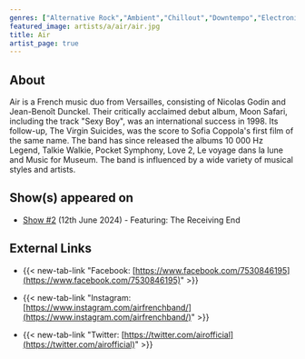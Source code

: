 ```yaml
---
genres: ["Alternative Rock","Ambient","Chillout","Downtempo","Electronic","Electronica","Experimental","Indie Rock","Trip Hop","Space Age Pop","Ambient Pop"]
featured_image: artists/a/air/air.jpg
title: Air
artist_page: true
---
```

## About

Air is a French music duo from Versailles, consisting of Nicolas Godin and Jean-Benoît Dunckel. Their critically acclaimed debut album, Moon Safari, including the track "Sexy Boy", was an international success in 1998. Its follow-up, The Virgin Suicides, was the score to Sofia Coppola's first film of the same name. The band has since released the albums 10 000 Hz Legend, Talkie Walkie, Pocket Symphony, Love 2, Le voyage dans la lune and Music for Museum. The band is influenced by a wide variety of musical styles and artists.



## Show(s) appeared on

- [Show #2](/shows/featuring-the-receiving-end/) (12th June 2024) - Featuring: The Receiving End

## External Links

- {{< new-tab-link "Facebook: [https://www.facebook.com/7530846195](https://www.facebook.com/7530846195)" >}}

- {{< new-tab-link "Instagram: [https://www.instagram.com/airfrenchband/](https://www.instagram.com/airfrenchband/)" >}}

- {{< new-tab-link "Twitter: [https://twitter.com/airofficial](https://twitter.com/airofficial)" >}}


